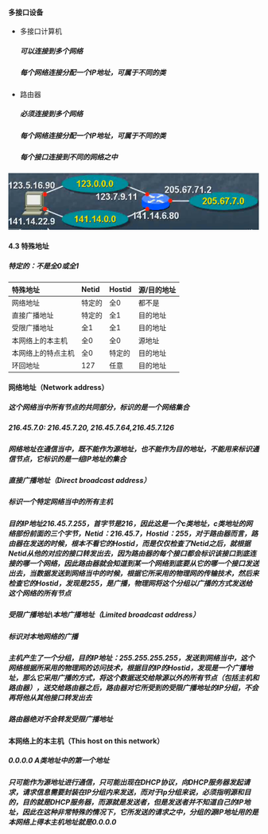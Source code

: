 #### 多接口设备

* 多接口计算机

  ##### 可以连接到多个网络

  ##### 每个网络连接分配一个IP地址，可属于不同的类

* 路由器

  ##### 必须连接到多个网络

  ##### 每个网络连接分配一个IP地址，可属于不同的类

  ##### 每个接口连接到不同的网络之中

![](/assets/18-5-13-1.png)

#### 4.3 特殊地址
##### 特定的：不是全0或全1
| 特殊地址 | Netid | Hostid | 源/目的地址 |
| :--- | :--- | :--- | :--- |
| 网络地址 | 特定的 | 全0 | 都不是 |
| 直接广播地址 | 特定的 | 全1 | 目的地址 |
| 受限广播地址 | 全1 | 全1 | 目的地址 |
| 本网络上的本主机 | 全0 | 全0 | 源地址 |
| 本网络上的特点主机 | 全0 | 特定的 | 目的地址 |
| 环回地址 | 127 | 任意 | 目的地址 |

#### 网络地址（Network address）
##### 这个网络当中所有节点的共同部分，标识的是一个网络集合
##### 216.45.7.0: 216.45.7.20, 216.45.7.64,216.45.7.126
##### 网络地址在通信当中，既不能作为源地址，也不能作为目的地址，不能用来标识通信节点，它标识的是一组IP地址的集合

##### 直接广播地址（Direct broadcast address）
##### 标识一个特定网络当中的所有主机
##### 目的IP地址216.45.7.255，首字节是216，因此这是一个c类地址，c类地址的网络部份前面的三个字节，Netid：216.45.7，Hostid：255，对于路由器而言，路由器在发送的时候，根本不看它的Hostid，而是仅仅检查了Netid之后，就根据Netid从他的对应的接口转发出去，因为路由器的每个接口都会标识该接口到底连接的哪一个网络，因此路由器就会知道到某一个网络到底要从它的哪一个接口发送出去，当数据发送到网络当中的时候，根据它所采用的物理网的传输技术，然后来检查它的Hostid，发现是255，是广播，物理网将这个分组以广播的方式发送给这个网络的所有节点

##### 受限广播地址\本地广播地址（Limited broadcast address）
##### 标识对本地网络的广播
##### 主机产生了一个分组，目的IP地址：255.255.255.255，发送到网络当中，这个网络根据所采用的物理网的访问技术，根据目的IP的Hostid，发现是一个广播地址，那么它采用广播的方式，将这个数据送交给除源以外的所有节点（包括主机和路由器），送交给路由器之后，路由器对它所受到的受限广播地址的IP分组，不会再将他从其他接口转发出去

##### 路由器绝对不会转发受限广播地址

#### 本网络上的本主机（This host on this network）
##### 0.0.0.0 A类地址中的第一个地址
##### 只可能作为源地址进行通信，只可能出现在DHCP协议，向DHCP服务器发起请求，请求信息需要封装在IP分组内来发送，而对于Ip分组来说，必须指明源和目的，目的就是DHCP服务器，而源就是发送者，但是发送者并不知道自己的IP地址，因此在这种非常特殊的情况下，它所发送的请求之中，分组的源IP地址用的是本网络上得本主机地址就是0.0.0.0




